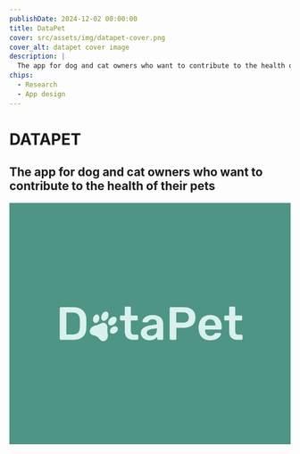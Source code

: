 ```yaml
---
publishDate: 2024-12-02 00:00:00
title: DataPet
cover: src/assets/img/datapet-cover.png
cover_alt: datapet cover image
description: |
  The app for dog and cat owners who want to contribute to the health of their pets.
chips:
  - Research
  - App design
---
```


# DATAPET

## The app for dog and cat owners who want to contribute to the health of their pets

![DataPet cover image](src/assets/img/datapet-cover.png)

